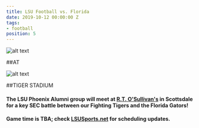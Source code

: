 ```yaml
---
title: LSU Football vs. Florida
date: 2019-10-12 00:00:00 Z
tags:
- football
position: 5
---
```


![alt text](https://lsu-phoenix-alumni.github.io/assets/img/FloridaGators.png "Florida Gators") 

##AT

![alt text](https://lsu-phoenix-alumni.github.io/assets/img/LSUTigers.png "LSU Fighting Tigers") 

##TIGER STADIUM

#### The LSU Phoenix Alumni group will meet at **[R.T. O'Sullivan's](https://goo.gl/maps/3MjPdBhDfGWxt53HA)** in Scottsdale for a key SEC battle between our Fighting Tigers and the Florida Gators! 

#### Game time is TBA; check **[LSUSports.net](http://www.lsusports.net/SportSelect.dbml?SPID=2164&SPSID=27811&DB_OEM_ID=5200&_ga=2.61742444.1994479276.1565745145-1475237789.1565745143)** for scheduling updates.